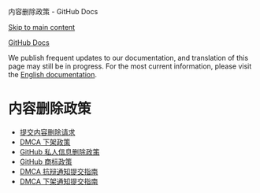内容删除政策 - GitHub Docs

[Skip to main content](#main-content)

[](/zh)[GitHub Docs](/zh)

We publish frequent updates to our documentation, and translation of this page may still be in progress. For the most current information, please visit the [English documentation](/en).

内容删除政策
==========

* [提交内容删除请求](/zh/site-policy/content-removal-policies/submitting-content-removal-requests)
* [DMCA 下架政策](/zh/site-policy/content-removal-policies/dmca-takedown-policy)
* [GitHub 私人信息删除政策](/zh/site-policy/content-removal-policies/github-private-information-removal-policy)
* [GitHub 商标政策](/zh/site-policy/content-removal-policies/github-trademark-policy)
* [DMCA 抗辩通知提交指南](/zh/site-policy/content-removal-policies/guide-to-submitting-a-dmca-counter-notice)
* [DMCA 下架通知提交指南](/zh/site-policy/content-removal-policies/guide-to-submitting-a-dmca-takedown-notice)
